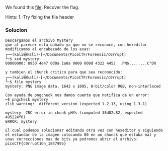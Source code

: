 We found this [file](https://jupiter.challenges.picoctf.org/static/ab30fcb7d47364b4190a7d3d40edb551/mystery). Recover the flag.

Hints:
1.-Try fixing the file header

### Solucion

```
Descargamos el archivo Mystery
que al parecer esta dañado ya que no se reconoce, con hexeditor modificamos el encabezado de los exas:
┌──(kali㉿kali)-[~/Documents/PicoCTF/Forensic/c0rrupt]
└─$ xxd mystery              
00000000: 8950 4e47 0d0a 1a0a 0000 000d 4322 4452  .PNG........C"DR

y tambien el chunck critico para que sea reconocido:
┌──(kali㉿kali)-[~/Documents/PicoCTF/Forensic/c0rrupt]
└─$ file mystery       
mystery: PNG image data, 1642 x 1095, 8-bit/color RGB, non-interlaced

Con ayuda de pngcheck nos damos cuenta que notifica de un error: 
─$ pngcheck mystery 
zlib warning:  different version (expected 1.2.13, using 1.3.1)

mystery  CRC error in chunk pHYs (computed 38d82c82, expected 495224f0)
ERROR: mystery

El cual podemos solucionar editando otra vez con hexeditor y siguiendo el estandar de la imagen colocando 00 en un chunck que estaba mal y unas correcciones mas de bits ya podremos abrir el archivo:
picoCTF{c0rrupt10n_1847995}
```